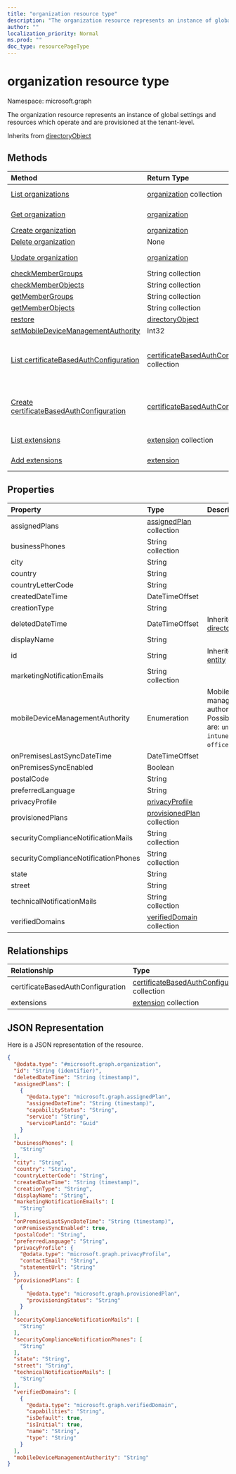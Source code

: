```yaml
---
title: "organization resource type"
description: "The organization resource represents an instance of global settings and resources which operate and are provisioned at the tenant-level."
author: ""
localization_priority: Normal
ms.prod: ""
doc_type: resourcePageType
---
```


# organization resource type


Namespace: microsoft.graph

The organization resource represents an instance of global settings and resources which operate and are provisioned at the tenant-level.


Inherits from [directoryObject](../resources/directoryobject.md)

## Methods
|Method|Return Type|Description|
|:---|:---|:---|
|[List organizations](../api/organization-list.md)|[organization](../resources/organization.md) collection|List properties and relationships of the [organization](../resources/organization.md) objects.|
|[Get organization](../api/organization-get.md)|[organization](../resources/organization.md)|Read properties and relationships of the [organization](../resources/organization.md) object.|
|[Create organization](../api/organization-post-organization.md)|[organization](../resources/organization.md)|Create a new [organization](../resources/organization.md) object.|
|[Delete organization](../api/organization-delete.md)|None|Deletes a [organization](../resources/organization.md).|
|[Update organization](../api/organization-update.md)|[organization](../resources/organization.md)|Update the properties of a [organization](../resources/organization.md) object.|
|[checkMemberGroups](../api/organization-checkmembergroups.md)|String collection||
|[checkMemberObjects](../api/organization-checkmemberobjects.md)|String collection||
|[getMemberGroups](../api/organization-getmembergroups.md)|String collection||
|[getMemberObjects](../api/organization-getmemberobjects.md)|String collection||
|[restore](../api/organization-restore.md)|[directoryObject](../resources/directoryobject.md)||
|[setMobileDeviceManagementAuthority](../api/organization-setmobiledevicemanagementauthority.md)|Int32||
|[List certificateBasedAuthConfiguration](../api/organization-list-certificatebasedauthconfiguration.md)|[certificateBasedAuthConfiguration](../resources/certificatebasedauthconfiguration.md) collection|Get the certificateBasedAuthConfigurations from the certificateBasedAuthConfiguration navigation property.|
|[Create certificateBasedAuthConfiguration](../api/organization-post-certificatebasedauthconfiguration.md)|[certificateBasedAuthConfiguration](../resources/certificatebasedauthconfiguration.md)|Create certificateBasedAuthConfiguration by posting to the certificateBasedAuthConfiguration collection.|
|[List extensions](../api/organization-list-extensions.md)|[extension](../resources/extension.md) collection|Get the extensions from the extensions navigation property.|
|[Add extensions](../api/organization-post-extensions.md)|[extension](../resources/extension.md)|Add extensions by posting to the extensions collection.|

## Properties
|Property|Type|Description|
|:---|:---|:---|
|assignedPlans|[assignedPlan](../resources/assignedplan.md) collection||
|businessPhones|String collection||
|city|String||
|country|String||
|countryLetterCode|String||
|createdDateTime|DateTimeOffset||
|creationType|String||
|deletedDateTime|DateTimeOffset| Inherited from [directoryObject](../resources/directoryobject.md)|
|displayName|String||
|id|String| Inherited from [entity](../resources/entity.md)|
|marketingNotificationEmails|String collection||
|mobileDeviceManagementAuthority|Enumeration|Mobile device management authority. Possible values are: `unknown`, `intune`, `sccm`, `office365`.|
|onPremisesLastSyncDateTime|DateTimeOffset||
|onPremisesSyncEnabled|Boolean||
|postalCode|String||
|preferredLanguage|String||
|privacyProfile|[privacyProfile](../resources/privacyprofile.md)||
|provisionedPlans|[provisionedPlan](../resources/provisionedplan.md) collection||
|securityComplianceNotificationMails|String collection||
|securityComplianceNotificationPhones|String collection||
|state|String||
|street|String||
|technicalNotificationMails|String collection||
|verifiedDomains|[verifiedDomain](../resources/verifieddomain.md) collection||

## Relationships
|Relationship|Type|Description|
|:---|:---|:---|
|certificateBasedAuthConfiguration|[certificateBasedAuthConfiguration](../resources/certificatebasedauthconfiguration.md) collection||
|extensions|[extension](../resources/extension.md) collection||

## JSON Representation
Here is a JSON representation of the resource.
<!-- {
  "blockType": "resource",
  "keyProperty": "id",
  "@odata.type": "microsoft.graph.organization",
  "baseType": "microsoft.graph.directoryObject",
  "openType": true
}
-->
``` json
{
  "@odata.type": "#microsoft.graph.organization",
  "id": "String (identifier)",
  "deletedDateTime": "String (timestamp)",
  "assignedPlans": [
    {
      "@odata.type": "microsoft.graph.assignedPlan",
      "assignedDateTime": "String (timestamp)",
      "capabilityStatus": "String",
      "service": "String",
      "servicePlanId": "Guid"
    }
  ],
  "businessPhones": [
    "String"
  ],
  "city": "String",
  "country": "String",
  "countryLetterCode": "String",
  "createdDateTime": "String (timestamp)",
  "creationType": "String",
  "displayName": "String",
  "marketingNotificationEmails": [
    "String"
  ],
  "onPremisesLastSyncDateTime": "String (timestamp)",
  "onPremisesSyncEnabled": true,
  "postalCode": "String",
  "preferredLanguage": "String",
  "privacyProfile": {
    "@odata.type": "microsoft.graph.privacyProfile",
    "contactEmail": "String",
    "statementUrl": "String"
  },
  "provisionedPlans": [
    {
      "@odata.type": "microsoft.graph.provisionedPlan",
      "provisioningStatus": "String"
    }
  ],
  "securityComplianceNotificationMails": [
    "String"
  ],
  "securityComplianceNotificationPhones": [
    "String"
  ],
  "state": "String",
  "street": "String",
  "technicalNotificationMails": [
    "String"
  ],
  "verifiedDomains": [
    {
      "@odata.type": "microsoft.graph.verifiedDomain",
      "capabilities": "String",
      "isDefault": true,
      "isInitial": true,
      "name": "String",
      "type": "String"
    }
  ],
  "mobileDeviceManagementAuthority": "String"
}
```

